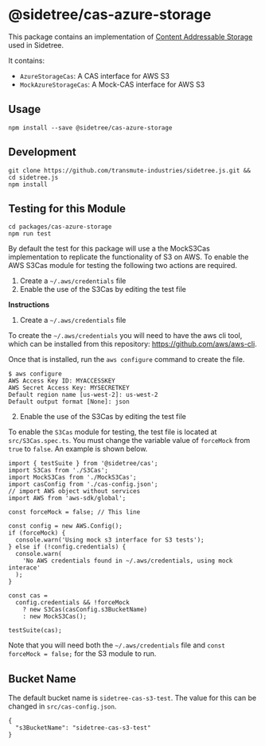 # @sidetree/cas-azure-storage

This package contains an implementation of [Content Addressable Storage](https://en.wikipedia.org/wiki/Content-addressable_storage) used in Sidetree.

It contains:

- `AzureStorageCas`: A CAS interface for AWS S3
- `MockAzureStorageCas`: A Mock-CAS interface for AWS S3

## Usage

```
npm install --save @sidetree/cas-azure-storage
```

## Development

```
git clone https://github.com/transmute-industries/sidetree.js.git && cd sidetree.js
npm install
```

## Testing for this Module

```
cd packages/cas-azure-storage
npm run test
```

By default the test for this package will use a the MockS3Cas
implementation to replicate the functionality of S3 on AWS.
To enable the AWS S3Cas module for testing the following two
actions are required.

1. Create a `~/.aws/credentials` file
2. Enable the use of the S3Cas by editing the test file

**Instructions**

1. Create a `~/.aws/credentials` file

To create the `~/.aws/credentials` you will need to have the aws cli
tool, which can be installed from this repository: https://github.com/aws/aws-cli.

Once that is installed, run the `aws configure` command to create the file.

```
$ aws configure
AWS Access Key ID: MYACCESSKEY
AWS Secret Access Key: MYSECRETKEY
Default region name [us-west-2]: us-west-2
Default output format [None]: json
```

2. Enable the use of the S3Cas by editing the test file

To enable the `S3Cas` module for testing, the test file is located at `src/S3Cas.spec.ts`.
You must change the variable value of `forceMock` from `true` to `false`. An example
is shown below.

```
import { testSuite } from '@sidetree/cas';
import S3Cas from './S3Cas';
import MockS3Cas from './MockS3Cas';
import casConfig from './cas-config.json';
// import AWS object without services
import AWS from 'aws-sdk/global';

const forceMock = false; // This line

const config = new AWS.Config();
if (forceMock) {
  console.warn('Using mock s3 interface for S3 tests');
} else if (!config.credentials) {
  console.warn(
    'No AWS credentials found in ~/.aws/credentials, using mock interace'
  );
}

const cas =
  config.credentials && !forceMock
    ? new S3Cas(casConfig.s3BucketName)
    : new MockS3Cas();

testSuite(cas);
```

Note that you will need both the `~/.aws/credentials` file and `const forceMock = false;`
for the S3 module to run.

## Bucket Name

The default bucket name is `sidetree-cas-s3-test`. The value for this can be changed
in `src/cas-config.json`.

```
{
  "s3BucketName": "sidetree-cas-s3-test"
}
```
